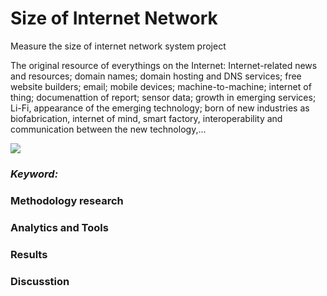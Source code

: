 # Size of Internet Network
Measure the size of internet network system project

The original resource of everythings on the Internet: Internet-related news and resources; domain names; domain hosting and DNS services; free website builders; email; mobile devices; machine-to-machine; internet of thing; documenattion of report; sensor data; growth in emerging services; Li-Fi, appearance of the emerging technology; born of new industries as biofabrication, internet of mind, smart factory, interoperability and communication between the new technology,... 

  ![](https://lh3.googleusercontent.com/_npnlUmL0UpHZoUllVy8u5KR5nXXFvmCdHBGLi23-ctrCrm6QB0qrqFDKV-u2Pu1iwxlbo_np0sf3Rv4TymTPxwlz56otJN0GTW7MywVT7KbOy-JhAZ6eaTkHE-ZpNHgPoi9tY7MoR7r7jOJRyPEsA5jv0t4HlN6PAbMdDJZkjGgLk4F9dr8uSOjf6XCMwl-mavmYpP4qVMBTd7bOOqFVHVSoziOCZ2Vzv5YUZBfaeO8sV-tL3dF6iQljn-H8QLhVLNP5M9mupyCIslXqPE4W7UMiR6ihhb7uk3W3qAjB5Yi3JD44daAaHawhRh_myqLfCiybboXP9D5nX0Ck818W7JNR_AuHbdxPKD4zfAAJ_RBU5Mw4xFQrmzcwUTPaar7xsgIQPDpnLEX66i-qdXElYMWbwzKHPNS7qIdjghCf5d2xXc49VE0sabts3KEG0_K39E3T4Q7zyQAaO9LsniplCJnC0ojTgBpqDu-8pbt7oRb-GBrOJbYoJZPSgs6ETjMAVEeDTA9BRjIoP58n7UoQ3yKeCDe8JOh1j-hKdPoRxBZbcEkPEQ6uCg8Qxq05y4nqxjXs3Dcm3FvQv9A4GgjJuu7zNm7k6TLc3JtaYUmZmGa9dSiIpOHNTHaYZyZ_czg3BGybdfHF1h-vfw4LhAqc0VUtuDh3VHTIb5Oxie1fkCeFQlKAu1Xa0vEVAtWn1U2hvreVhfiKUXf9EfFTA=w700-h450-no)

### _Keyword:_
### Methodology research 
### Analytics and Tools
### Results
### Discusstion
